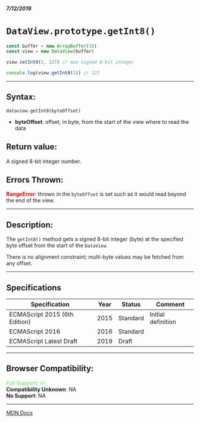 ##### 7/12/2019
# `DataView.prototype.getInt8()`

```js
const buffer = new ArrayBuffer(16)
const view = new DataView(buffer)

view.setInt8(1, 127) // max signed 8-bit integer

console.log(view.getInt8(1)) // 127
```

---

## Syntax:
`dataview.getInt8(byteOffset)`

* **byteOffset**: offset, in byte, from the start of the view where to read the data 

## Return value:
A signed 8-bit integer number.

## Errors Thrown:
**<span style="color: red">RangeError</span>**: thrown in the `byteOffset` is set such as it would read beyond the end of the view.

---

## Description:
The `getInt8()` method gets a signed 8-bit integer (byte) at the specified byte offset from the start of the `DataView`. 

There is no alignment constraint; multi-byte values may be fetched from any offset.

---

## Specifications
| Specification | Year | Status | Comment |
|---|---|---|---|
| ECMAScript 2015 (6th Edition) | 2015 | Standard | Initial definition |
| ECMAScript 2016 | 2016 | Standard |  |
| ECMAScript Latest Draft | 2019 | Draft |  |

---

## Browser Compatibility:
<span style="color: lightgreen">**Full Support**: All</span>  
**Compatibility Unknown**: NA  
**No Support**: NA

---

[MDN Docs](https://developer.mozilla.org/en-US/docs/Web/JavaScript/Reference/Global_Objects/DataView/getInt8)